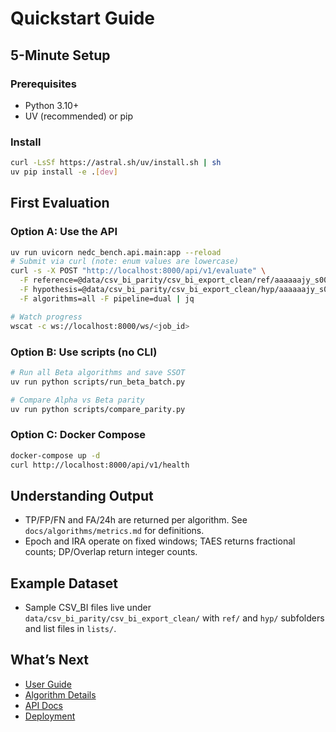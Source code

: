 # Quickstart Guide

## 5-Minute Setup

### Prerequisites

- Python 3.10+
- UV (recommended) or pip

### Install

```bash
curl -LsSf https://astral.sh/uv/install.sh | sh
uv pip install -e .[dev]
```

## First Evaluation

### Option A: Use the API

```bash
uv run uvicorn nedc_bench.api.main:app --reload
# Submit via curl (note: enum values are lowercase)
curl -s -X POST "http://localhost:8000/api/v1/evaluate" \
  -F reference=@data/csv_bi_parity/csv_bi_export_clean/ref/aaaaaajy_s001_t000.csv_bi \
  -F hypothesis=@data/csv_bi_parity/csv_bi_export_clean/hyp/aaaaaajy_s001_t000.csv_bi \
  -F algorithms=all -F pipeline=dual | jq

# Watch progress
wscat -c ws://localhost:8000/ws/<job_id>
```

### Option B: Use scripts (no CLI)

```bash
# Run all Beta algorithms and save SSOT
uv run python scripts/run_beta_batch.py

# Compare Alpha vs Beta parity
uv run python scripts/compare_parity.py
```

### Option C: Docker Compose

```bash
docker-compose up -d
curl http://localhost:8000/api/v1/health
```

## Understanding Output

- TP/FP/FN and FA/24h are returned per algorithm. See `docs/algorithms/metrics.md` for definitions.
- Epoch and IRA operate on fixed windows; TAES returns fractional counts; DP/Overlap return integer counts.

## Example Dataset

- Sample CSV_BI files live under `data/csv_bi_parity/csv_bi_export_clean/` with `ref/` and `hyp/` subfolders and list files in `lists/`.

## What’s Next

- [User Guide](user-guide/overview.md)
- [Algorithm Details](algorithms/overview.md)
- [API Docs](api/endpoints.md)
- [Deployment](deployment/overview.md)
